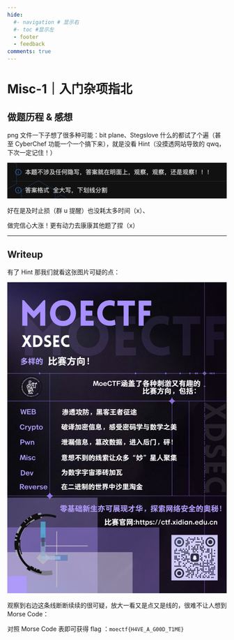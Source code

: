 ```yaml
---
hide:
  #- navigation # 显示右
  #- toc #显示左
  - footer
  - feedback
comments: true
---  
```


# Misc-1｜入门杂项指北

## 做题历程 & 感想

png 文件一下子想了很多种可能：bit plane、Stegslove 什么的都试了个遍（甚至 CyberChef 功能一个一个搞下来），就是没看 Hint（没摸透网站导致的 qwq，下次一定记住！）

![](../../../../assets/Pasted%20image%2020240922204520.png)

好在是及时止损（群 u 提醒）也没耗太多时间（x）、

做完信心大涨！更有动力去康康其他题了捏（x）
***
## Writeup

有了 Hint 那我们就看这张图片可疑的点：

![](../../../../assets/入门杂项指北.jpg)

观察到右边这条线断断续续的很可疑，放大一看又是点又是线的，很难不让人想到 Morse Code：

对照 Morse Code 表即可获得 flag ：`moectf{H4VE_A_G00D_T1ME}`
